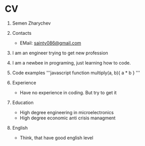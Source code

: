 # CV
1. Semen Zharychev
2. Contacts
    - EMail: sainty086@gmail.com
3. I am an engineer trying to get new profession
4. I am a newbee in programing, just learning how to code.
5. Code examples
'''javascript
    function multiply(a, b){
    a * b
    }
'''

6. Experience
    - Have no experience in coding. But try to get it
7. Education
    - High degree engineering in microelectronics
    - High degree economic anti crisis managment
8. English
    - Think, that have good english level
